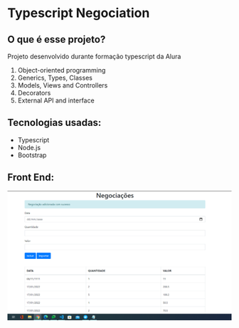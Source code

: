 <h1>Typescript Negociation</h1>
<h2>O que é esse projeto?</h2>
<p>Projeto desenvolvido durante formação typescript da Alura</p>
<ol>
  <li>Object-oriented programming</li>
  <li>Generics, Types, Classes</li>
  <li>Models, Views and Controllers</li>
  <li>Decorators</li>
  <li>External API and interface</li>
</ol>
<h2>Tecnologias usadas:</h2>
<ul>
  <li>Typescript</li>
  <li>Node.js</li>
  <li>Bootstrap</li>
</ul>

<h2>Front End:</h2>
<p align="center">
  <img src="./img/Screenshot01.png" width="850" title="Tela de negociações" alt="Tela de negociações">
</p>

